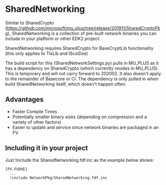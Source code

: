 # SharedNetworking

Similar to SharedCrypto
(<https://github.com/microsoft/mu_plus/tree/release/201911/SharedCryptoPkg>),
SharedNetworking is a collection of pre-built network binaries you can include
in your platform or other EDK2 project.

SharedNetworking requires SharedCrypto for BaseCryptLib functionality (this only
applies to TlsLib and IScsiDxe)

The build script for this (SharedNetworkSettings.py) pulls in MU_PLUS as it has
a dependency on SharedCrypto (which currently resides in MU_PLUS). This is
temporary and will not carry forward to 202002. It also doesn't apply to the
remainder of Basecore or CI. The dependency is only pulled in when build
SharedNetworking itself, which doesn't happen often.

## Advantages

- Faster Compile Times
- Potentially smaller binary sizes (depending on compression and a variety of
  other factors)
- Easier to update and service since network binaries are packaged in an FV.

## Including it in your project

Just !include the SharedNetworking.fdf.inc as the example below shows:

```edk2_fdf
[FV.FVDXE]
  ...
  !include NetworkPkg/SharedNetworking.fdf.inc
```
